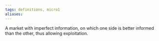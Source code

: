 ```yaml
---
tags: definitions, micro1 
aliases:
---
```

A market with imperfect information, on which one side is better informed than the other, thus allowing exploitation.
